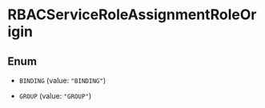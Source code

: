 

# RBACServiceRoleAssignmentRoleOrigin

## Enum


* `BINDING` (value: `"BINDING"`)

* `GROUP` (value: `"GROUP"`)



